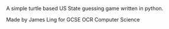 A simple turtle based US State guessing game written in python.

Made by James Ling for GCSE OCR Computer Science

